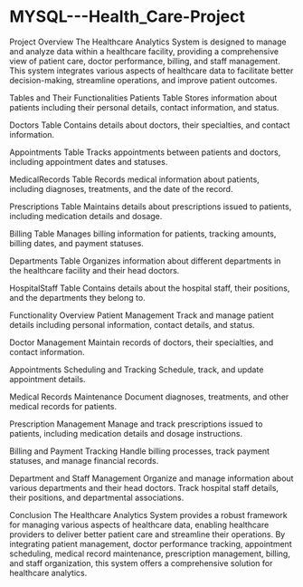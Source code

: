 # MYSQL---Health_Care-Project



Project Overview
The Healthcare Analytics System is designed to manage and analyze data within a healthcare facility, providing a comprehensive view of patient care, doctor performance, billing, and staff management. This system integrates various aspects of healthcare data to facilitate better decision-making, streamline operations, and improve patient outcomes.

Tables and Their Functionalities
Patients Table
Stores information about patients including their personal details, contact information, and status.

Doctors Table
Contains details about doctors, their specialties, and contact information.

Appointments Table
Tracks appointments between patients and doctors, including appointment dates and statuses.

MedicalRecords Table
Records medical information about patients, including diagnoses, treatments, and the date of the record.

Prescriptions Table
Maintains details about prescriptions issued to patients, including medication details and dosage.

Billing Table
Manages billing information for patients, tracking amounts, billing dates, and payment statuses.

Departments Table
Organizes information about different departments in the healthcare facility and their head doctors.

HospitalStaff Table
Contains details about the hospital staff, their positions, and the departments they belong to.

Functionality Overview
Patient Management
Track and manage patient details including personal information, contact details, and status.

Doctor Management
Maintain records of doctors, their specialties, and contact information.

Appointments Scheduling and Tracking
Schedule, track, and update appointment details.

Medical Records Maintenance
Document diagnoses, treatments, and other medical records for patients.

Prescription Management
Manage and track prescriptions issued to patients, including medication details and dosage instructions.

Billing and Payment Tracking
Handle billing processes, track payment statuses, and manage financial records.

Department and Staff Management
Organize and manage information about various departments and their head doctors. Track hospital staff details, their positions, and departmental associations.

Conclusion
The Healthcare Analytics System provides a robust framework for managing various aspects of healthcare data, enabling healthcare providers to deliver better patient care and streamline their operations. By integrating patient management, doctor performance tracking, appointment scheduling, medical record maintenance, prescription management, billing, and staff organization, this system offers a comprehensive solution for healthcare analytics.
